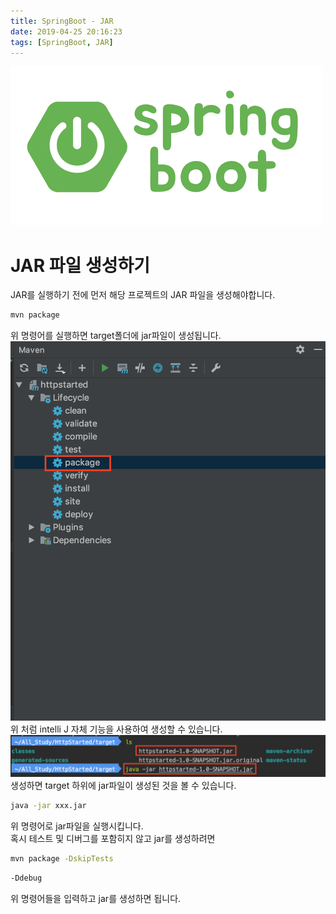 ```yaml
---
title: SpringBoot - JAR
date: 2019-04-25 20:16:23
tags: [SpringBoot, JAR]
---
```


![images](/images/springboot/springboot.png)<br/>

# JAR 파일 생성하기
JAR를 실행하기 전에 먼저 해당 프로젝트의 JAR 파일을 생성해야합니다.<br/>
```bash
mvn package
```
위 명령어를 실행하면 target폴더에 jar파일이 생성됩니다.<br/>
![jar](/images/springboot/jar/jar1.png) 위 처럼 intelli J 자체 기능을 사용하여 생성할 수 있습니다.<br/>
![jar](/images/springboot/jar/jar2.png) 생성하면 target 하위에 jar파일이 생성된 것을 볼 수 있습니다.<br/>
```bash
java -jar xxx.jar
```
위 명령어로 jar파일을 실행시킵니다.<br/>
혹시 테스트 및 디버그를 포함히지 않고 jar를 생성하려면
```bash
mvn package -DskipTests
```
```bash
-Ddebug
```
위 명령어들을 입력하고 jar를 생성하면 됩니다.<br/>